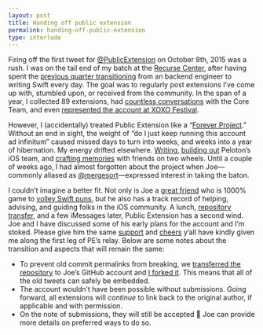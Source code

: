 ```yaml
---
layout: post
title: Handing off public extension
permalink: handing-off-public-extension
type: interlude
---
```


Firing off the first tweet for [@PublicExtension](https://twitter.com/PublicExtension) on October 9th, 2015 was a rush. I was on the tail end of my batch at the [Recurse Center](http://recurse.com), after having spent the [previous quarter transitioning](/one-month-at-recurse-center) from an backend engineer to writing Swift every day. The goal was to regularly post extensions I’ve come up with, stumbled upon, or received from the community. In the span of a year, I collected 89 extensions, had [countless conversations](https://twitter.com/jasdev/status/767781639837609984) with the Core Team, and even [represented the account at XOXO Festival](https://www.instagram.com/p/BKIGsJvjg74).

However, I (accidentally) treated Public Extension like a “[Forever Project](https://dianaberlin.com/posts/no-more-forever-projects).” Without an end in sight, the weight of “do I just keep running this account ad infinitum” caused missed days to turn into weeks, and weeks into a year of hibernation. My energy drifted elsewhere. [Writing](/), [building out](/crafting-space) Peloton’s iOS team, and [crafting memories](https://www.instagram.com/p/BU5jrpRgmeW) with friends on two wheels. Until a couple of weeks ago, I had almost forgotten about the project when Joe—commonly aliased as [@mergesort](https://twitter.com/mergesort)—expressed interest in taking the baton.

I couldn’t imagine a better fit. Not only is Joe a [great friend](https://twitter.com/search?l=&q=from%3Ajasdev%20%40mergesort&src=typd) who is 1000% game to [volley Swift puns](https://twitter.com/mergesort/status/776210727078092800), but he also has a track record of helping, advising, and guiding folks in the iOS community. A lunch, [repository transfer](https://github.com/mergesort/Public-Extension), and a few iMessages later, Public Extension has a second wind. Joe and I have discussed some of his early plans for the account and I’m stoked. Please give him the same [support](https://twitter.com/parrots/status/779014268905816064) and [cheers](https://twitter.com/jakemarsh/status/652543263690199040) y’all have kindly given me along the first leg of PE’s relay. Below are some notes about the transition and aspects that will remain the same:

- To prevent old commit permalinks from breaking, we [transferred the repository](https://github.com/mergesort/Public-Extension) to Joe’s GitHub account and [I forked it](https://github.com/Jasdev/Public-Extension). This means that all of the old tweets can safely be embedded.
- The account wouldn’t have been possible without submissions. Going forward, all extensions will _continue_ to link back to the original author, if applicable and with permission.
- On the note of submissions, they will still be accepted 💙 Joe can provide more details on preferred ways to do so.
